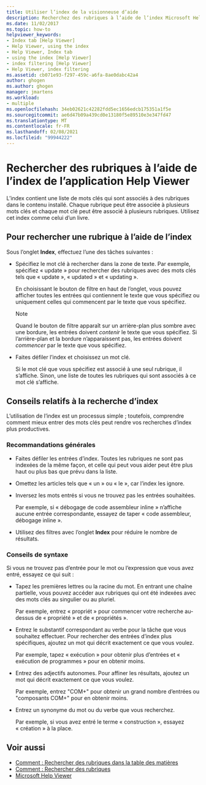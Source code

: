 ```yaml
---
title: Utiliser l’index de la visionneuse d’aide
description: Recherchez des rubriques à l’aide de l’index Microsoft Help Viewer, qui contient une liste de mots clés associés aux rubriques du contenu installé.
ms.date: 11/02/2017
ms.topic: how-to
helpviewer_keywords:
- Index tab [Help Viewer]
- Help Viewer, using the index
- Help Viewer, Index tab
- using the index [Help Viewer]
- index filtering [Help Viewer]
- Help Viewer, index filtering
ms.assetid: cb071e93-f297-459c-a6fa-8ae0dabc42a4
author: ghogen
ms.author: ghogen
manager: jmartens
ms.workload:
- multiple
ms.openlocfilehash: 34eb02621c42282fdd5ec1656edcb175351a1f5e
ms.sourcegitcommit: ae6d47b09a439cd0e13180f5e89510e3e347fd47
ms.translationtype: MT
ms.contentlocale: fr-FR
ms.lasthandoff: 02/08/2021
ms.locfileid: "99944222"
---
```

# <a name="find-topics-by-using-the-help-viewer-index"></a>Rechercher des rubriques à l’aide de l’index de l’application Help Viewer

L’index contient une liste de mots clés qui sont associés à des rubriques dans le contenu installé. Chaque rubrique peut être associée à plusieurs mots clés et chaque mot clé peut être associé à plusieurs rubriques. Utilisez cet index comme celui d’un livre.

## <a name="to-find-a-topic-by-using-the-index"></a>Pour rechercher une rubrique à l’aide de l’index

Sous l’onglet **Index**, effectuez l’une des tâches suivantes :

- Spécifiez le mot clé à rechercher dans la zone de texte. Par exemple, spécifiez « update » pour rechercher des rubriques avec des mots clés tels que « update », « updated » et « updating ».

    En choisissant le bouton de filtre en haut de l’onglet, vous pouvez afficher toutes les entrées qui contiennent le texte que vous spécifiez ou uniquement celles qui commencent par le texte que vous spécifiez.

    > [!NOTE]
    > Quand le bouton de filtre apparaît sur un arrière-plan plus sombre avec une bordure, les entrées doivent _contenir_ le texte que vous spécifiez. Si l’arrière-plan et la bordure n’apparaissent pas, les entrées doivent _commencer_ par le texte que vous spécifiez.

- Faites défiler l’index et choisissez un mot clé.

    Si le mot clé que vous spécifiez est associé à une seul rubrique, il s’affiche. Sinon, une liste de toutes les rubriques qui sont associés à ce mot clé s’affiche.

## <a name="index-search-tips"></a>Conseils relatifs à la recherche d’index

L’utilisation de l’index est un processus simple ; toutefois, comprendre comment mieux entrer des mots clés peut rendre vos recherches d’index plus productives.

### <a name="general-guidelines"></a>Recommandations générales

- Faites défiler les entrées d’index. Toutes les rubriques ne sont pas indexées de la même façon, et celle qui peut vous aider peut être plus haut ou plus bas que prévu dans la liste.

- Omettez les articles tels que « un » ou « le », car l’index les ignore.

- Inversez les mots entrés si vous ne trouvez pas les entrées souhaitées.

    Par exemple, si « débogage de code assembleur inline » n’affiche aucune entrée correspondante, essayez de taper « code assembleur, débogage inline ».

- Utilisez des filtres avec l’onglet **Index** pour réduire le nombre de résultats.

### <a name="syntax-tips"></a>Conseils de syntaxe

Si vous ne trouvez pas d’entrée pour le mot ou l’expression que vous avez entré, essayez ce qui suit :

- Tapez les premières lettres ou la racine du mot. En entrant une chaîne partielle, vous pouvez accéder aux rubriques qui ont été indexées avec des mots clés au singulier ou au pluriel.

    Par exemple, entrez « propriét » pour commencer votre recherche au-dessus de « propriété » et de « propriétés ».

- Entrez le substantif correspondant au verbe pour la tâche que vous souhaitez effectuer. Pour rechercher des entrées d’index plus spécifiques, ajoutez un mot qui décrit exactement ce que vous voulez.

    Par exemple, tapez « exécution » pour obtenir plus d’entrées et « exécution de programmes » pour en obtenir moins.

- Entrez des adjectifs autonomes. Pour affiner les résultats, ajoutez un mot qui décrit exactement ce que vous voulez.

    Par exemple, entrez "COM+" pour obtenir un grand nombre d’entrées ou "composants COM+" pour en obtenir moins.

- Entrez un synonyme du mot ou du verbe que vous recherchez.

    Par exemple, si vous avez entré le terme « construction », essayez « création » à la place.

## <a name="see-also"></a>Voir aussi

- [Comment : Rechercher des rubriques dans la table des matières](../help-viewer/find-topics-toc.md)
- [Comment : Rechercher des rubriques](../help-viewer/find-topics.md)
- [Microsoft Help Viewer](../help-viewer/overview.md)